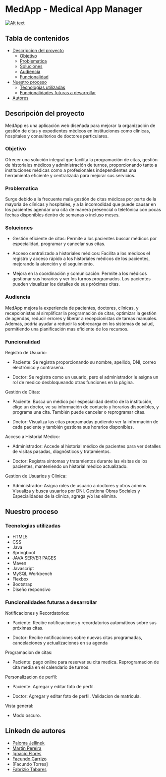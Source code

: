 # MedApp - Medical App Manager
[![Alt text](https://img.youtube.com/vi/7cMbAvS-Y0A/0.jpg)](https://www.youtube.com/watch?v=7cMbAvS-Y0A)

## Tabla de contenidos

- [Descripcion del proyecto](#descripcion)
  - [Objetivo](#objetivo)
  - [Problematica](#problematica)
  - [Soluciones](#soluciones)
  - [Audiencia](#audiencia)
  - [Funcionalidad](#funcionalidad)
- [Nuestro proceso](#proceso)
  - [Tecnologias utilizadas](#tecnologias)
  - [Funcionalidades futuras a desarrollar](#funcionalidadesFuturas)
- [Autores](#autores)

## Descripción del proyecto

MedApp es una aplicación web diseñada para mejorar la organización de gestión de citas y expedientes médicos en instituciones como clínicas, hospitales y consultorios de doctores particulares.

### Objetivo
Ofrecer una solución integral que facilita la programación de citas, gestión de historiales médicos y administración de turnos, proporcionando tanto a instituciones médicas como a profesionales independientes una herramienta eficiente y centralizada para mejorar sus servicios.

### Problematica

Surge debido a la frecuente mala gestión de citas médicas por parte de la mayoría de clínicas y hospitales, y a la incomodidad que puede causar en los pacientes agendar una cita de manera presencial o telefónica con pocas fechas disponibles dentro de semanas o incluso meses.

### Soluciones

- Gestión eficiente de citas:
Permite a los pacientes buscar médicos por especialidad, programar y cancelar sus citas.

- Acceso centralizado a historiales médicos:
Facilita a los médicos el registro y acceso rápido a los historiales médicos de los pacientes, mejorando la atención y el seguimiento.

- Mejora en la coordinación y comunicación:
Permite a los médicos gestionar sus horarios y ver los turnos programados.
Los pacientes pueden visualizar los detalles de sus próximas citas.

### Audiencia

MedApp mejora la experiencia de pacientes, doctores, clínicas, y recepcionistas al simplificar la programación de citas, optimizar la gestión de agendas, reducir errores y liberar a recepcionistas de tareas manuales. Ademas, podria ayudar a reducir la sobrecarga en los sistemas de salud, permitiendo una planificación mas eficiente de los recursos.

### Funcionalidad

Registro de Usuario:

- Paciente: Se registra proporcionando su nombre, 
apellido, DNI, correo electrónico y contraseña.

- Doctor: Se registra como un usuario, pero el 
administrador le asigna un rol de medico desbloqueando otras 
funciones en la página.

Gestión de Citas:

- Paciente: Busca un médico por especialidad dentro de la 
institución, elige un doctor, ve su información de contacto y 
horarios disponibles, y programa una cita. También puede 
cancelar o reprogramar citas.

- Doctor: Visualiza las citas programadas pudiendo ver la 
información de cada paciente y también gestiona sus horarios 
disponibles.

Acceso a Historial Médico:

- Administrador: Accede al historial médico de pacientes para
ver detalles de visitas pasadas, diagnósticos y tratamientos.

- Doctor: Registra síntomas y tratamientos durante las visitas de 
los pacientes, manteniendo un historial médico actualizado.

Gestion de Usuarios y Clinica:

- Administrador: Asigna roles de usuario a doctores y otros admins. Visualiza y busca usuarios por DNI. Gestiona Obras Sociales y Especialidades de la clinica, agrega y/o las elimina.

## Nuestro proceso

### Tecnologias utilizadas

- HTML5
- CSS
- Java
- Springboot
- JAVA SERVER PAGES
- Maven
- Javascript
- MySQL Workbench
- Flexbox
- Bootstrap
- Diseño responsivo

### Funcionalidades futuras a desarrollar

Notificaciones y Recordatorios:

- Paciente: Recibe notificaciones y recordatorios automáticos 
sobre sus próximas citas.

- Doctor: Recibe notificaciones sobre nuevas citas programadas, 
cancelaciones y actualizaciones en su agenda

Programacion de citas:

- Paciente: pago online para reservar su cita medica. Reprogramacion de cita media en el calendario de turnos.

Personalizacion de perfil:

- Paciente: Agregar y editar foto de perfil.

- Doctor: Agregar y editar foto de perfil. Validacion de matricula.

Vista general:

- Modo oscuro.

## Linkedn de autores

- [Paloma Jellinek](www.linkedin.com/in/palomajellinek)
- [Martin Pereira](https://www.linkedin.com/in/martin-pereira-39009b227/)
- [Ignacio Flores](https://www.linkedin.com/in/ignacio-flores-lera/)
- [Facundo Carrizo](https://www.linkedin.com/in/facu14carrizo/)
- [Facundo Torres]
- [Fabrizio Tabares](https://www.linkedin.com/in/fabrizio-tabares/)
  
